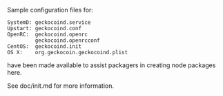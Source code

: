 Sample configuration files for:
```
SystemD: geckocoind.service
Upstart: geckocoind.conf
OpenRC:  geckocoind.openrc
         geckocoind.openrcconf
CentOS:  geckocoind.init
OS X:    org.geckocoin.geckocoind.plist
```
have been made available to assist packagers in creating node packages here.

See doc/init.md for more information.
